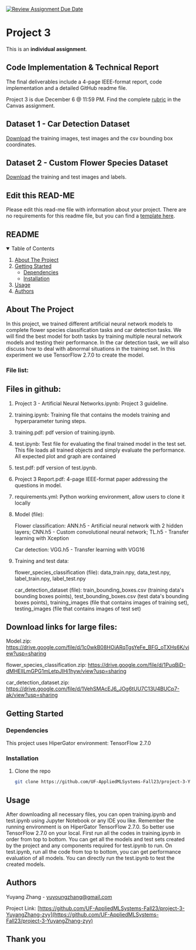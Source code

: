 [![Review Assignment Due Date](https://classroom.github.com/assets/deadline-readme-button-24ddc0f5d75046c5622901739e7c5dd533143b0c8e959d652212380cedb1ea36.svg)](https://classroom.github.com/a/xYyCX8kr)
# Project 3

This is an **individual assignment**.

## Code Implementation & Technical Report

The final deliverables include a 4-page IEEE-format report, code implementation and a detailed GitHub readme file.

Project 3 is due December 6 @ 11:59 PM. Find the complete [rubric](https://ufl.instructure.com/courses/479519/assignments/5884806) in the Canvas assignment.

## Dataset 1 -  Car Detection Dataset

[Download](https://ufl.instructure.com/files/82943015/download?download_frd=1) the training images, test images and the csv bounding box coordinates.

## Dataset 2 - Custom Flower Species Dataset

[Download](https://ufl.instructure.com/files/82943306/download?download_frd=1) the training and test images and labels.

## Edit this READ-ME

Please edit this read-me file with information about your project. There are no requirements for this readme file, but you can find a [template here](https://github.com/catiaspsilva/README-template).

## README

<!-- TABLE OF CONTENTS -->
<details open="open">
  <summary>Table of Contents</summary>
  <ol>
    <li>
      <a href="#about-the-project">About The Project</a>
    </li>
    <li>
      <a href="#getting-started">Getting Started</a>
      <ul>
        <li><a href="#dependencies">Dependencies</a></li>
        <li><a href="#installation">Installation</a></li>
      </ul>
    </li>
    <li><a href="#usage">Usage</a></li>
    <li><a href="#authors">Authors</a></li>
  </ol>
</details>

## About The Project

In this project, we trained different artificial neural network models to complete flower species classification tasks and car detection tasks. We will find the best model for both tasks by training multiple neural network models and testing their performance. In the car detection task, we will also discuss how to deal with abnormal situations in the training set. In this experiment we use TensorFlow 2.7.0 to create the model.

### File list:

## Files in github:

1. Project 3 - Artificial Neural Networks.ipynb: Project 3 guideline.

2. training.ipynb: Training file that contains the models training and hyperparameter tuning steps.

3. training.pdf: pdf version of training.ipynb.

4. test.ipynb: Test file for evaluating the final trained model in the test set. This file loads all trained objects and simply evaluate the performance. All expected plot and graph are contained

5. test.pdf: pdf version of test.ipynb.

6. Project 3 Report.pdf: 4-page IEEE-format paper addressing the questions in model.

7. requirements.yml: Python working environment, allow users to clone it locally

8. Model (file):

   Flower classification: ANN.h5 - Artificial neural network with 2 hidden layers; CNN.h5 - Custom convolutional neural network; TL.h5 - Transfer learning with Xception
   
   Car detection: VGG.h5 - Transfer learning with VGG16 

9. Training and test data:

   flower_species_classification (file): data_train.npy, data_test.npy, label_train.npy, label_test.npy

   car_detection_dataset (file): train_bounding_boxes.csv (training data's bounding boxes points), test_bounding_boxes.csv (test data's bounding boxes points), training_images (file that contains images of training set), testing_images (file that contains images of test set)


## Download links for large files:

Model.zip: https://drive.google.com/file/d/1c0wkB08HOiARqTgsYeFe_BFG_oTXHs6K/view?usp=sharing

flower_species_classification.zip: https://drive.google.com/file/d/1PuqBiD-dMHElILmGPG1mLetpJIHi1hyw/view?usp=sharing

car_detection_dataset.zip: https://drive.google.com/file/d/1VehSMAcEJ6_JOg6tUU7C13U4BUCp7-ak/view?usp=sharing

## Getting Started

### Dependencies

This project uses HiperGator environment: TensorFlow 2.7.0

### Installation

1. Clone the repo
   ```sh
   git clone https://github.com/UF-AppliedMLSystems-Fall23/project-3-YuyangZhang-zyy.git
   ```

## Usage

After downloading all necessary files, you can open training.ipynb and test.ipynb using Jupyter Notebook or any IDE you like. Remember the running environment is on HiperGator TensorFlow 2.7.0. So better use TensorFlow 2.7.0 on your local. First run all the codes in training.ipynb in order from top to bottom. You can get all the models and test sets created by the project and any components required for test.ipynb to run. On test.ipynb, run all the code from top to bottom, you can get performance evaluation of all models. You can directly run the test.ipynb to test the created models.

## Authors

Yuyang Zhang - yuyoungzhang@gmail.com

Project Link: [https://github.com/UF-AppliedMLSystems-Fall23/project-3-YuyangZhang-zyy](https://github.com/UF-AppliedMLSystems-Fall23/project-3-YuyangZhang-zyy)

## Thank you
